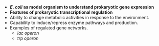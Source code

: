 - ***E. coli* as model organism to understand prokaryotic gene expression**
- **Features of prokaryotic transcriptional regulation**
- Ability to change metabolic activities in response to the environment.
- Capability to induce/repress enzyme pathways and production.
- Examples of regulated gene networks.
	- *lac operon*
	- *trp operon*
